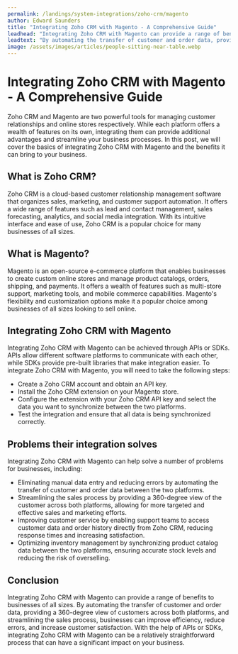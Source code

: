```yaml
---
permalink: /landings/system-integrations/zoho-crm/magento
author: Edward Saunders
title: "Integrating Zoho CRM with Magento - A Comprehensive Guide"
leadhead: "Integrating Zoho CRM with Magento can provide a range of benefits to businesses of all sizes"
leadtext: "By automating the transfer of customer and order data, providing a 360-degree view of customers across both platforms, and streamlining the sales process, businesses can improve efficiency, reduce errors, and increase customer satisfaction. With the help of APIs or SDKs, integrating Zoho CRM with Magento can be a relatively straightforward process that can have a significant impact on your business."
image: /assets/images/articles/people-sitting-near-table.webp
---
```

<div class="arttext">    <h1>Integrating Zoho CRM with Magento - A Comprehensive Guide</h1>
    <p>Zoho CRM and Magento are two powerful tools for managing customer relationships and online stores respectively. While each platform offers a wealth of features on its own, integrating them can provide additional advantages and streamline your business processes. In this post, we will cover the basics of integrating Zoho CRM with Magento and the benefits it can bring to your business.</p>
    <h2>What is Zoho CRM?</h2>
    <p>Zoho CRM is a cloud-based customer relationship management software that organizes sales, marketing, and customer support automation. It offers a wide range of features such as lead and contact management, sales forecasting, analytics, and social media integration. With its intuitive interface and ease of use, Zoho CRM is a popular choice for many businesses of all sizes.</p>
    <h2>What is Magento?</h2>
    <p>Magento is an open-source e-commerce platform that enables businesses to create custom online stores and manage product catalogs, orders, shipping, and payments. It offers a wealth of features such as multi-store support, marketing tools, and mobile commerce capabilities. Magento's flexibility and customization options make it a popular choice among businesses of all sizes looking to sell online.</p>
    <h2>Integrating Zoho CRM with Magento</h2>
    <p>Integrating Zoho CRM with Magento can be achieved through APIs or SDKs. APIs allow different software platforms to communicate with each other, while SDKs provide pre-built libraries that make integration easier. To integrate Zoho CRM with Magento, you will need to take the following steps:</p>
    <ul>
      <li>Create a Zoho CRM account and obtain an API key.</li>
      <li>Install the Zoho CRM extension on your Magento store.</li>
      <li>Configure the extension with your Zoho CRM API key and select the data you want to synchronize between the two platforms.</li>
      <li>Test the integration and ensure that all data is being synchronized correctly.</li>
    </ul>
    <h2>Problems their integration solves</h2>
    <p>Integrating Zoho CRM with Magento can help solve a number of problems for businesses, including:</p>
    <ul>
      <li>Eliminating manual data entry and reducing errors by automating the transfer of customer and order data between the two platforms.</li>
      <li>Streamlining the sales process by providing a 360-degree view of the customer across both platforms, allowing for more targeted and effective sales and marketing efforts.</li>
      <li>Improving customer service by enabling support teams to access customer data and order history directly from Zoho CRM, reducing response times and increasing satisfaction.</li>
      <li>Optimizing inventory management by synchronizing product catalog data between the two platforms, ensuring accurate stock levels and reducing the risk of overselling.</li>
    </ul>
    <h2>Conclusion</h2>
    <p>Integrating Zoho CRM with Magento can provide a range of benefits to businesses of all sizes. By automating the transfer of customer and order data, providing a 360-degree view of customers across both platforms, and streamlining the sales process, businesses can improve efficiency, reduce errors, and increase customer satisfaction. With the help of APIs or SDKs, integrating Zoho CRM with Magento can be a relatively straightforward process that can have a significant impact on your business.</p>
</div>